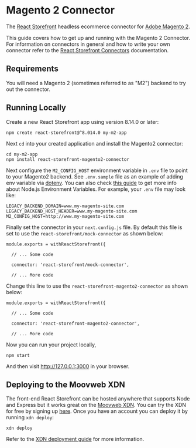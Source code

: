 # Magento 2 Connector

The [React Storefront](https://github.com/storefront-foundation/react-storefront) headless ecommerce connector for [Adobe Magento 2](https://devdocs.magento.com/guides/v2.3/graphql/). 

This guide covers how to get up and running with the Magento 2 Connector. For information on connectors in general and how to write your own connector refer to the [React Storefront Connectors](https://docs.reactstorefront.io/guides/connectors) documentation.

## Requirements

You will need a Magento 2 (sometimes referred to as "M2") backend to try out the connector. 

## Running Locally

Create a new React Storefront app using version 8.14.0 or later:

```
npm create react-storefront@^8.014.0 my-m2-app
```

Next `cd` into your created application and install the Magento2 connector:

```
cd my-m2-app
npm install react-storefront-magento2-connector
```

Next configure the `M2_CONFIG_HOST` environment variable in `.env` file to point to your Magento2 backend. See `.env.sample` file as an example of adding env variable via [dotenv](https://www.npmjs.com/package/dotenv). You can also check [this guide](https://www.twilio.com/blog/working-with-environment-variables-in-node-js-html) to get more info about Node.js Environment Variables. For example, your `.env` file may look like:

```
LEGACY_BACKEND_DOMAIN=www.my-magento-site.com
LEGACY_BACKEND_HOST_HEADER=www.my-magento-site.com
M2_CONFIG_HOST=http://www.my-magento-site.com
```

Finally set the connector in your `next.config.js` file. By default this file is set to use the `react-storefront/mock-connector` as shown below:

```
module.exports = withReactStorefront({

  // ... Some code
  
  connector: 'react-storefront/mock-connector',

  // ... More code
```

Change this line to use the `react-storefront-magento2-connector` as shown below:

```
module.exports = withReactStorefront({

  // ... Some code
  
  connector: 'react-storefront-magento2-connector',

  // ... More code
```

Now you can run your project locally,

```
npm start
```

And then visit http://127.0.0.1:3000 in your browser.

## Deploying to the Moovweb XDN

The front-end React Storefront can be hosted anywhere that supports Node and Express but it works great on the [Moovweb XDN](https://www.moovweb.com/). You can try the XDN for free by signing up [here](https://moovweb.app/signup?redirectTo=/). Once you have an account you can deploy it by running `xdn deploy`:

```
xdn deploy
```

Refer to the [XDN deployment guide](https://developer.moovweb.com/guides/deploying) for more information.



